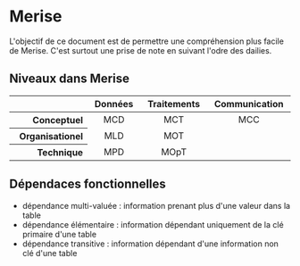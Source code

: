 # Merise

L'objectif de ce document est de permettre une compréhension plus facile de Merise. C'est surtout une prise de note en suivant l'odre des dailies.

## Niveaux dans Merise

<table><thead>
  <tr>
    <th width=5000></th>
    <th width=5000>Données</th>
    <th width=5000>Traitements</th>
    <th width=5000>Communication</th>
  </tr></thead>
<tbody>
  <tr>
    <th align=right>Conceptuel</th>
    <td align=center>MCD</td>
    <td align=center>MCT</td>
    <td align=center>MCC</td>
  </tr>
  <tr>
    <th align=right>Organisationel</th>
    <td align=center>MLD</td>
    <td align=center>MOT</td>
    <td align=center></td>
  </tr>
  <tr>
    <th align=right>Technique</th>
    <td align=center>MPD</td>
    <td align=center>MOpT</td>
    <td align=center></td>
  </tr>
</tbody>
</table>

## Dépendaces fonctionnelles

- dépendance multi-valuée : information prenant plus d'une valeur dans la table
- dépendance élémentaire : information dépendant uniquement de la clé primaire d'une table
- dépendance transitive : information dépendant d'une information non clé d'une table

